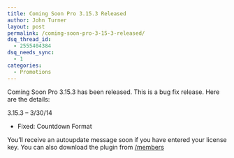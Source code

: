 ```yaml
---
title: Coming Soon Pro 3.15.3 Released
author: John Turner
layout: post
permalink: /coming-soon-pro-3-15-3-released/
dsq_thread_id:
  - 2555404384
dsq_needs_sync:
  - 1
categories:
  - Promotions
---
```

Coming Soon Pro 3.15.3 has been released. This is a bug fix release. Here are the details:

3.15.3 &#8211; 3/30/14

  * Fixed: Countdown Format

You’ll receive an autoupdate message soon if you have entered your license key. You can also download the plugin from <a href="/members" target="_blank">/members</a>